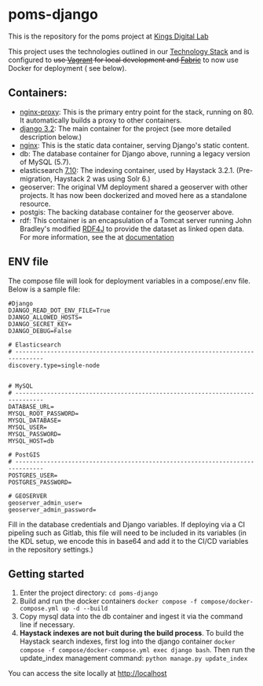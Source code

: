 # poms-django

This is the repository for the poms project at [Kings Digital Lab](https://kdl.kcl.ac.uk)

This project uses the technologies outlined in our [Technology Stack](https://stackshare.io/kings-digital-lab/django) and is configured to ~~use [Vagrant](https://www.vagrantup.com/) for local development and [Fabric](http://www.fabfile.org/)~~ to now use Docker for deployment ( see below).

## Containers:

- [nginx-proxy](https://hub.docker.com/r/nginxproxy/nginx-proxy): This is the primary entry point for the stack, running on 80.  It automatically builds a proxy to other containers.
- [django 3.2](https://hub.docker.com/layers/library/python/3.6-slim-buster/images/sha256-5dd134d6d97c67dd02e4642ab24ecbb9d23059ea018a8b5185784d29dce2f37a?context=explore): The main container for the project (see more detailed description below.) 
- [nginx](https://hub.docker.com/_/nginx): This is the static data container, serving Django's static content.
- db: The database container for Django above, running a legacy version of MySQL (5.7).
- elasticsearch [7.10](https://hub.docker.com/_/elasticsearch): The indexing container, used by Haystack 3.2.1. (Pre-migration, Haystack 2 was using Solr 6.)
- geoserver: The original VM deployment shared a geoserver with other projects.  It has now been dockerized and moved here as a standalone resource.
- postgis: The backing database container for the geoserver above.
- rdf: This container is an encapsulation of a Tomcat server running John Bradley's modified [RDF4J](https://rdf4j.org/) to provide the dataset as linked open data.  For more information, see the  at [documentation](https://poms.ac.uk/rdf/doc/index.html)

## ENV file

The compose file will look for deployment variables in a compose/.env file.  Below is a sample file:

```
#Django
DJANGO_READ_DOT_ENV_FILE=True
DJANGO_ALLOWED_HOSTS=
DJANGO_SECRET_KEY=
DJANGO_DEBUG=False

# Elasticsearch
# ------------------------------------------------------------------------------
discovery.type=single-node


# MySQL
# ------------------------------------------------------------------------------
DATABASE_URL=
MYSQL_ROOT_PASSWORD=
MYSQL_DATABASE=
MYSQL_USER=
MYSQL_PASSWORD=
MYSQL_HOST=db

# PostGIS
# ------------------------------------------------------------------------------
POSTGRES_USER=
POSTGRES_PASSWORD=

# GEOSERVER
geoserver_admin_user=
geoserver_admin_password=
```

Fill in the database credentials and Django variables.  If deploying via a CI pipeling such as Gitlab, this file will need to be included in its variables (in the KDL setup, we encode this in base64 and add it to the CI/CD variables in the repository settings.)

## Getting started
1. Enter the project directory: `cd poms-django`
2. Build and run the docker containers `docker compose -f compose/docker-compose.yml up -d --build`
3. Copy mysql data into the db container and ingest it via the command line if necessary.
4. **Haystack indexes are not buit during the build process**.  To build the Haystack search indexes, first log into the django container `docker compose -f compose/docker-compose.yml exec django bash`.  Then run the update_index management command: `python manage.py update_index`

You can access the site locally at [http://localhost](http://localhost)

